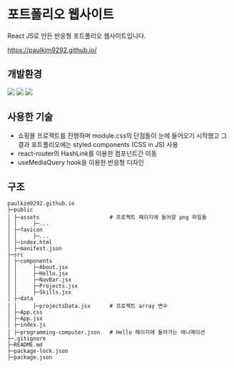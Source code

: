 # 포트폴리오 웹사이트

React JS로 만든 반응형 포트폴리오 웹사이트입니다.

https://paulkim9292.github.io/

## 개발환경

<p>
<img src="https://img.shields.io/badge/React-20232A?style=for-the-badge&logo=react&logoColor=61DAFB">
<img src="https://img.shields.io/badge/React_Router-CA4245?style=for-the-badge&logo=react-router&logoColor=white">
<img src="https://img.shields.io/badge/Styled-Components-DB7093?style=for-the-badge&logo=styled-components&logoColor=white">
</p>

## 사용한 기술

- 쇼핑몰 프로젝트를 진행하며 module.css의 단점들이 눈에 들어오기 시작했고 그 결과 포트폴리오에는 styled components (CSS in JS) 사용
- react-router의 HashLink를 이용한 컴포넌트간 이동
- useMediaQuery hook을 이용한 반응형 디자인

## 구조

```
paulkim9292.github.io
├─public
│ ├─assets                      # 프로젝트 페이지에 들어갈 png 파일들
│ │     ├─...
│ ├─favicon
│ │     ├─...
│ ├─index.html
│ ├─manifest.json
├─src
│ ├─components
│ │     ├─About.jsx
│ │     ├─Hello.jsx
│ │     ├─NavBar.jsx
│ │     ├─Projects.jsx
│ │     ├─Skills.jsx
│ ├─data
│ │     ├─projectsData.jsx      # 프로젝트 array 변수
│ ├─App.css
│ ├─App.jsx
│ ├─index.js
│ ├─programming-computer.json   # Hello 페이지에 들어가는 애니메이션
├─.gitignore
├─README.md
├─package-lock.json
├─package.json
```
